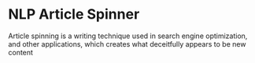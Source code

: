 # NLP Article Spinner
Article spinning is a writing technique used in search engine optimization, and other applications, which creates what deceitfully appears to be new content
